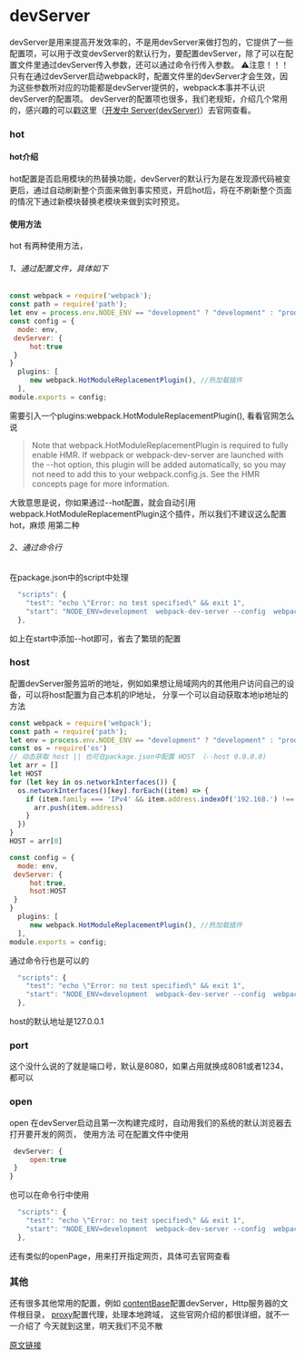 # devServer

devServer是用来提高开发效率的，不是用devServer来做打包的，它提供了一些配置项，可以用于改变devServer的默认行为，要配置devServer，除了可以在配置文件里通过devServer传入参数，还可以通过命令行传入参数。
 ⚠️注意！！！只有在通过devServer启动webpack时，配置文件里的devServer才会生效，因为这些参数所对应的功能都是devServer提供的，webpack本事并不认识devServer的配置项。
 devServer的配置项也很多，我们老规矩，介绍几个常用的，感兴趣的可以戳这里（[开发中 Server(devServer)](https://www.webpackjs.com/configuration/dev-server/)）去官网查看。

### hot

#### hot介绍

hot配置是否启用模块的热替换功能，devServer的默认行为是在发现源代码被变更后，通过自动刷新整个页面来做到事实预览，开启hot后，将在不刷新整个页面的情况下通过新模块替换老模块来做到实时预览。

#### 使用方法

hot 有两种使用方法，

###### 1、通过配置文件，具体如下

```javascript
const webpack = require('webpack');
const path = require('path');
let env = process.env.NODE_ENV == "development" ? "development" : "production";
const config = {
  mode: env,
 devServer: {
     hot:true
 }
}
  plugins: [
     new webpack.HotModuleReplacementPlugin(), //热加载插件
  ],
module.exports = config;
```

需要引入一个plugins:webpack.HotModuleReplacementPlugin(),
 看看官网怎么说

> Note that webpack.HotModuleReplacementPlugin is required to fully enable HMR. If webpack or webpack-dev-server are launched with the --hot option, this plugin will be added automatically, so you may not need to add this to your webpack.config.js. See the HMR concepts page for more information.

大致意思是说，你如果通过--hot配置，就会自动引用webpack.HotModuleReplacementPlugin这个插件，所以我们不建议这么配置hot，麻烦
 用第二种
 ###### 2、通过命令行
 在package.json中的script中处理

```javascript
  "scripts": {
    "test": "echo \"Error: no test specified\" && exit 1",
    "start": "NODE_ENV=development  webpack-dev-server --config  webpack.develop.config.js --hot",
  },
```

如上在start中添加--hot即可，省去了繁琐的配置

### host

配置devServer服务监听的地址，例如如果想让局域网内的其他用户访问自己的设备，可以将host配置为自己本机的IP地址，
 分享一个可以自动获取本地ip地址的方法

```javascript
const webpack = require('webpack');
const path = require('path');
let env = process.env.NODE_ENV == "development" ? "development" : "production";
const os = require('os')
// 动态获取 host || 也可在package.json中配置 HOST （--host 0.0.0.0)
let arr = []
let HOST
for (let key in os.networkInterfaces()) {
  os.networkInterfaces()[key].forEach((item) => {
    if (item.family === 'IPv4' && item.address.indexOf('192.168.') !== -1) {
      arr.push(item.address)
    }
  })
}
HOST = arr[0]

const config = {
  mode: env,
 devServer: {
     hot:true,
     hsot:HOST
 }
}
  plugins: [
     new webpack.HotModuleReplacementPlugin(), //热加载插件
  ],
module.exports = config;
```

通过命令行也是可以的

```javascript
  "scripts": {
    "test": "echo \"Error: no test specified\" && exit 1",
    "start": "NODE_ENV=development  webpack-dev-server --config  webpack.develop.config.js --hot --host 0.0.0.0",
  },
```

host的默认地址是127.0.0.1

### port

这个没什么说的了就是端口号，默认是8080，如果占用就换成8081或者1234，都可以

### open

open 在devServer启动且第一次构建完成时，自动用我们的系统的默认浏览器去打开要开发的网页，
 使用方法
 可在配置文件中使用

```javascript
 devServer: {
     open:true
 }
}
```

也可以在命令行中使用

```javascript
  "scripts": {
    "test": "echo \"Error: no test specified\" && exit 1",
    "start": "NODE_ENV=development  webpack-dev-server --config  webpack.develop.config.js --hot --open --host 0.0.0.0",
  },
```

还有类似的openPage，用来打开指定网页，具体可去官网查看

### 其他

还有很多其他常用的配置，例如
 [contentBase](https://www.webpackjs.com/configuration/dev-server/#devserver-contentbase)配置devServer，Http服务器的文件根目录，
 [proxy](https://www.webpackjs.com/configuration/dev-server/#devserver-proxy)配置代理，处理本地跨域，
 这些官网介绍的都很详细，就不一一介绍了
 今天就到这里，明天我们不见不散

[原文链接](https://www.qdtalk.com/2018/11/13/从零搭建webpack4之必须要懂的devserver/)